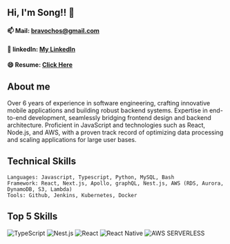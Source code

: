 ## Hi, I'm Song!! 👋

#### 📫 Mail: bravochos@gmail.com

#### 💼 linkedIn: [My LinkedIn](https://www.linkedin.com/in/seonghyun-song-cho-84251654/)

#### 😄 Resume: [Click Here](https://bravochos.github.io)

## About me

Over 6 years of experience in software engineering, crafting innovative mobile applications and building robust backend systems. Expertise in end-to-end development, seamlessly bridging frontend design and backend architecture. Proficient in JavaScript and technologies such as React, Node.js, and AWS, with a proven track record of optimizing data processing and scaling applications for large user bases.

## Technical Skills
```
Languages: Javascript, Typescript, Python, MySQL, Bash
Framework: React, Next.js, Apollo, graphQL, Nest.js, AWS (RDS, Aurora, DynamoDB, S3, Lambda) 
Tools: Github, Jenkins, Kubernetes, Docker
```

## Top 5 Skills

<div>

  <img alt="TypeScript" src ="https://img.shields.io/badge/TypeScript-3178C6.svg?&style=for-the-badge&logo=TypeScript&logoColor=white"/>
  <img alt="Nest.js" src ="https://img.shields.io/badge/nest-%23E0234E.svg?style=for-the-badge&logo=nestjs&logoColor=white"/>
  <img alt="React" src ="https://img.shields.io/badge/React-61DAFB.svg?&style=for-the-badge&logo=React&logoColor=white"/>
  <img alt="React Native" src="https://img.shields.io/badge/React_Native-20232A?style=for-the-badge&logo=react&logoColor=61DAFB" />
  <img alt="AWS SERVERLESS" src="https://img.shields.io/badge/AWS SERVICES-%23FF9900.svg?style=for-the-badge&logo=amazon-aws&logoColor=white" />

</div>
